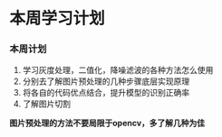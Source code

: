 # 本周学习计划

### 本周计划

1. 学习灰度处理，二值化，降噪滤波的各种方法怎么使用
2. 分别去了解图片预处理的几种步骤底层实现原理
3. 将各自的代码优点结合，提升模型的识别正确率
4. 了解图片切割

**图片预处理的方法不要局限于opencv，多了解几种为佳**